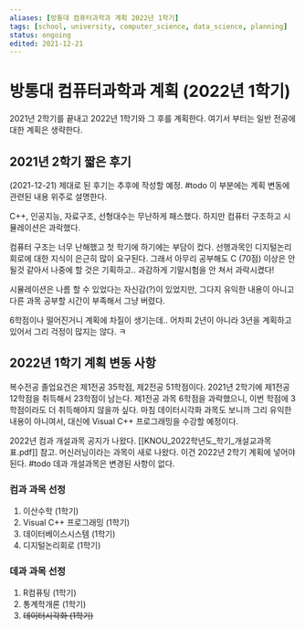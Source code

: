 ```yaml
---
aliases: [방통대 컴퓨터과학과 계획 2022년 1학기]
tags: [school, university, computer_science, data_science, planning]
status: ongoing
edited: 2021-12-21
---
```


# 방통대 컴퓨터과학과 계획 (2022년 1학기)
2021년 2학기를 끝내고 2022년 1학기와 그 후를 계획한다.
여기서 부터는 일반 전공에 대한 계획은 생략한다.

## 2021년 2학기 짧은 후기
(2021-12-21)
제대로 된 후기는 추후에 작성할 예정. #todo 
이 부분에는 계획 변동에 관련된 내용 위주로 설명한다.

C++, 인공지능, 자료구조, 선형대수는 무난하게 패스했다.
하지만 컴퓨터 구조하고 시뮬레이션은 과락했다.

컴퓨터 구조는 너무 난해했고 첫 학기에 하기에는 부담이 컸다.
선행과목인 디지털논리회로에 대한 지식이 은근히 많이 요구된다.
그래서 아무리 공부해도 C (70점) 이상은 안 될것 같아서 나중에 할 것은 기획하고..
과감하게 기말시험을 안 쳐서 과락시켰다!

시뮬레이션은 나름 할 수 있었다는 자신감(?)이 있었지만, 그다지 유익한 내용이 아니고 다른 과목 공부할 시간이 부족해서 그냥 버렸다.

6학점이나 떨어진거니 계획에 차질이 생기는데..
어차피 2년이 아니라 3년을 계획하고 있어서 그리 걱정이 많지는 않다. ㅋ

## 2022년 1학기 계획 변동 사항
복수전공 졸업요건은 제1전공 35학점, 제2전공 51학점이다.
2021년 2학기에 제1전공 12학점을 취득해서 23학점이 남는다.
제1전공 과목 6학점을 과락했으니, 이번 학점에 3학점이라도 더 취득해야지 않을까 싶다.
마침 데이터시각화 과목도 보니까 그리 유익한 내용이 아니여서,
대신에 Visual C++ 프로그래밍을 수강할 예정이다.

2022년 컴과 개설과목 공지가 나왔다. [[KNOU_2022학년도_학기_개설교과목표.pdf]] 참고.
머신러닝이라는 과목이 새로 나왔다. 이건 2022년 2학기 계획에 넣어야 된다. #todo 
데과 개설과목은 변경된 사항이 없다.

### 컴과 과목 선정
1. 이산수학 (1학기)
2. Visual C++ 프로그래밍 (1학기)
3. 데이터베이스시스템 (1학기)
4. 디지털논리회로 (1학기)

### 데과 과목 선정
1. R컴퓨팅 (1학기)
2. 통계학개론 (1학기)
3. ~~데이터시각화 (1학기)~~